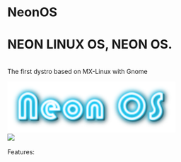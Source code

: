 # NeonOS

<h1>NEON LINUX OS, NEON OS.</h1><br>
The first dystro based on MX-Linux with Gnome<br>

<img src=pictures/logo.png><br>
<img src=pictures/screenshot1-1-2021.png><br>

Features: 
